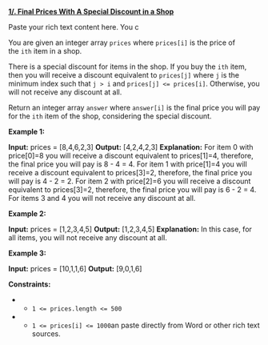 [**1/. Final Prices With A Special Discount in a Shop**](https://leetcode.com/problems/final-prices-with-a-special-discount-in-a-shop)

Paste your rich text content here. You c

You are given an integer array `prices` where `prices[i]` is the price of the `ith` item in a shop.

There is a special discount for items in the shop. If you buy the `ith` item, then you will receive a discount equivalent to `prices[j]` where `j` is the minimum index such that `j > i` and `prices[j] <= prices[i]`. Otherwise, you will not receive any discount at all.

Return an integer array `answer` where `answer[i]` is the final price you will pay for the `ith` item of the shop, considering the special discount.

**Example 1:**

**Input:** prices = \[8,4,6,2,3\]
**Output:** \[4,2,4,2,3\]
**Explanation:**
For item 0 with price\[0\]=8 you will receive a discount equivalent to prices\[1\]=4, therefore, the final price you will pay is 8 - 4 = 4.
For item 1 with price\[1\]=4 you will receive a discount equivalent to prices\[3\]=2, therefore, the final price you will pay is 4 - 2 = 2.
For item 2 with price\[2\]=6 you will receive a discount equivalent to prices\[3\]=2, therefore, the final price you will pay is 6 - 2 = 4.
For items 3 and 4 you will not receive any discount at all.

**Example 2:**

**Input:** prices = \[1,2,3,4,5\]
**Output:** \[1,2,3,4,5\]
**Explanation:** In this case, for all items, you will not receive any discount at all.

**Example 3:**

**Input:** prices = \[10,1,1,6\]
**Output:** \[9,0,1,6\]

**Constraints:**

- - `1 <= prices.length <= 500`
- - `1 <= prices[i] <= 1000`an paste directly from Word or other rich text sources.

